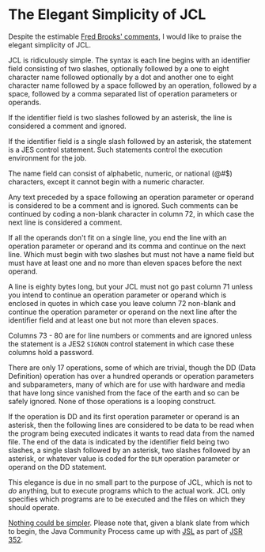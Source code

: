 # The Elegant Simplicity of JCL

Despite the estimable [Fred Brooks' comments](https://www.computerhistory.org/revolution/mainframe-computers/7/162/2270), I would like to praise the elegant simplicity of JCL.

JCL is ridiculously simple.  The syntax is each line begins with an identifier field consisting of two slashes, optionally followed by a one to eight character name followed optionally by a dot and another one to eight character name followed by a space followed by an operation, followed by a space, followed by a comma separated list of operation parameters or operands.

If the identifier field is two slashes followed by an asterisk, the line is considered a comment and ignored.

If the identifier field is a single slash followed by an asterisk, the statement is a JES control statement.  Such statements control the execution environment for the job.

The name field can consist of alphabetic, numeric, or national (@#$) characters, except it cannot begin with a numeric character.

Any text preceded by a space following an operation parameter or operand is considered to be a comment and is ignored.  Such comments can be continued by coding a non-blank character in column 72, in which case the next line is considered a comment.

If all the operands don't fit on a single line, you end the line with an operation parameter or operand and its comma and continue on the next line.  Which must begin with two slashes but must not have a name field but must have at least one and no more than eleven spaces before the next operand.

A line is eighty bytes long, but your JCL must not go past column 71 unless you intend to continue an operation parameter or operand which is enclosed in quotes in which case you leave column 72 non-blank and continue the operation parameter or operand on the next line after the identifier field and at least one but not more than eleven spaces.

Columns 73 - 80 are for line numbers or comments and are ignored unless the statement is a JES2 `SIGNON` control statement in which case these columns hold a password.

There are only 17 operations, some of which are trivial, though the DD (Data Definition) operation has over a hundred operands or operation parameters and subparameters, many of which are for use with hardware and media that have long since vanished from the face of the earth and so can be safely ignored.  None of those operations is a looping construct.

If the operation is DD and its first operation parameter or operand is an asterisk, then the following lines are considered to be data to be read when the program being executed indicates it wants to read data from the named file.  The end of the data is indicated by the identifier field being two slashes, a single slash followed by an asterisk, two slashes followed by an asterisk, or whatever value is coded for the `DLM` operation parameter or operand on the DD statement.

This elegance is due in no small part to the purpose of JCL, which is not to _do_ anything, but to execute programs which to the actual work.  JCL only specifies which programs are to be executed and the files on which they should operate.

[Nothing could be simpler](https://www.youtube.com/watch?v=yKg7IinlUfI).  Please note that, given a blank slate from which to begin, the Java Community Process came up with [JSL](https://javaee.github.io/tutorial/batch-processing003.html) as part of [JSR 352](https://jcp.org/aboutJava/communityprocess/mrel/jsr352/index.html).

